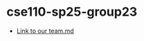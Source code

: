 # cse110-sp25-group23
- [Link to our team.md](https://cse110-sp25-group23.github.io/cse110-sp25-group23/admin/team.html)
